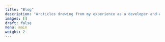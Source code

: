 ```yaml
---
title: "Blog"
description: "Arcticles drawing from my experience as a developer and a human"
images: []
draft: false
menu: main
weight: 2
---
```

